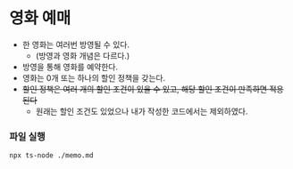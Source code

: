 # 영화 예매

- 한 영화는 여러번 방영될 수 있다.
  - (방영과 영화 개념은 다르다.)
- 방영을 통해 영화를 예약한다.
- 영화는 0개 또는 하나의 할인 정책을 갖는다.
- ~~할인 정책은 여러 개의 할인 조건이 있을 수 있고, 해당 할인 조건이 만족하면 적용된다~~
  - 원래는 할인 조건도 있었으나 내가 작성한 코드에서는 제외하였다.

### 파일 실행
```shell
npx ts-node ./memo.md
```
